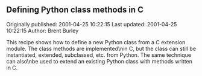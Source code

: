 ## Defining Python class methods in C

Originally published: 2001-04-25 10:22:15
Last updated: 2001-04-25 10:22:15
Author: Brent Burley

This recipe shows how to define a new Python class from a C extension module.  The class methods are implemented\nin C, but the class can still be instantiated, extended, subclassed, etc. from Python.  The same technique can also\nbe used to extend an existing Python class with methods written in C.